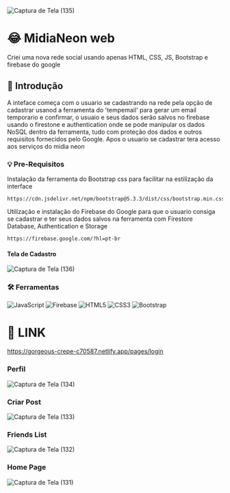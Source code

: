 ![Captura de Tela (135)](https://github.com/PauloAquarius0299/social-media-midianeon-web/assets/114706743/c26ddade-354c-4e6d-a29c-f246496cbdbf)
# 😂 MidiaNeon web
Criei uma nova rede social usando apenas HTML, CSS, JS, Bootstrap e firebase do google
## 📰 Introdução 
A inteface começa com o usuario se cadastrando na rede pela opção de cadastrar usanod a ferramenta do 'tempemail' para gerar um email temporario e confirmar, o usuaio e seus dados serão salvos no firebase usando o firestone e authentication onde se pode manipular os dados NoSQL dentro da ferramenta, tudo com proteção dos dados e outros requisitos fornecidos pelo Google. Apos o usuario se cadastrar tera acesso aos serviços do midia neon
### 💡 Pre-Requisitos 
Instalação da ferramenta do Bootstrap css para facilitar na estilização da interface 
```
https://cdn.jsdelivr.net/npm/bootstrap@5.3.3/dist/css/bootstrap.min.css
```
Utilização e instalação do Firebase do Google para que o usuario consiga se cadastrar e ter seus dados salvos na ferramenta com Firestore Database, Authentication e Storage
```
https://firebase.google.com/?hl=pt-br
```
#### Tela de Cadastro
![Captura de Tela (136)](https://github.com/PauloAquarius0299/social-media-midianeon-web/assets/114706743/6940c6ea-d834-48f0-843b-bd42b6a59688)

### 🛠️ Ferramentas 
![JavaScript](https://img.shields.io/badge/javascript-%23323330.svg?style=for-the-badge&logo=javascript&logoColor=%23F7DF1E)
![Firebase](https://img.shields.io/badge/firebase-a08021?style=for-the-badge&logo=firebase&logoColor=ffcd34)
![HTML5](https://img.shields.io/badge/html5-%23E34F26.svg?style=for-the-badge&logo=html5&logoColor=white)
![CSS3](https://img.shields.io/badge/css3-%231572B6.svg?style=for-the-badge&logo=css3&logoColor=white)
![Bootstrap](https://img.shields.io/badge/bootstrap-%238511FA.svg?style=for-the-badge&logo=bootstrap&logoColor=white)

# 📱 LINK
https://gorgeous-crepe-c70587.netlify.app/pages/login
### Perfil
![Captura de Tela (134)](https://github.com/PauloAquarius0299/social-media-midianeon-web/assets/114706743/95e96ef9-00c0-40c2-9bf2-6f7700938661)
### Criar Post
![Captura de Tela (133)](https://github.com/PauloAquarius0299/social-media-midianeon-web/assets/114706743/fb64525a-575b-42ab-b9ba-aa796362f58c)
### Friends List
![Captura de Tela (132)](https://github.com/PauloAquarius0299/social-media-midianeon-web/assets/114706743/81ab5bb5-cf09-4c52-a9e9-e45a1924dcc2)
### Home Page
![Captura de Tela (131)](https://github.com/PauloAquarius0299/social-media-midianeon-web/assets/114706743/b3b14e10-cc23-4927-9c3e-cc09cf14a635)




